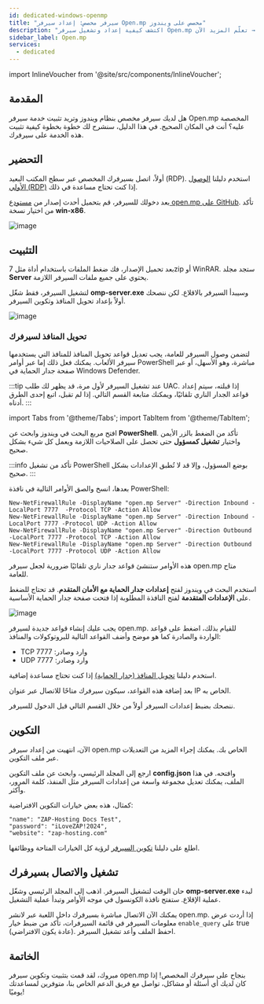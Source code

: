 ```yaml
---
id: dedicated-windows-openmp
title: "سيرفر مخصص: إعداد سيرفر Open.mp مخصص على ويندوز"
description: "اكتشف كيفية إعداد وتشغيل سيرفر Open.mp مخصص على ويندوز لتجربة لعب متعددة اللاعبين سلسة → تعلّم المزيد الآن"
sidebar_label: Open.mp
services:
  - dedicated
---
```


import InlineVoucher from '@site/src/components/InlineVoucher';

## المقدمة

هل لديك سيرفر مخصص بنظام ويندوز وتريد تثبيت خدمة سيرفر Open.mp المخصصة عليه؟ أنت في المكان الصحيح. في هذا الدليل، سنشرح لك خطوة بخطوة كيفية تثبيت هذه الخدمة على سيرفرك.

<InlineVoucher />

## التحضير

أولاً، اتصل بسيرفرك المخصص عبر سطح المكتب البعيد (RDP). استخدم دليلنا [الوصول الأولي (RDP)](vserver-windows-userdp.md) إذا كنت تحتاج مساعدة في ذلك.

بعد دخولك للسيرفر، قم بتحميل أحدث إصدار من [مستودع open.mp على GitHub](https://github.com/openmultiplayer/open.mp/releases). تأكد من اختيار نسخة **win-x86**.

![image](https://screensaver01.zap-hosting.com/index.php/s/sCGpA3dwHngbNCy/preview)

## التثبيت

بعد تحميل الإصدار، فك ضغط الملفات باستخدام أداة مثل 7zip أو WinRAR. ستجد مجلد **Server** يحتوي على جميع ملفات السيرفر اللازمة.

لتشغيل السيرفر، فقط شغّل **omp-server.exe** وسيبدأ السيرفر بالاقلاع. لكن ننصحك أولاً بإعداد تحويل المنافذ وتكوين السيرفر.

![image](https://screensaver01.zap-hosting.com/index.php/s/xeqZjg8RMCnRcZf/preview)

### تحويل المنافذ لسيرفرك

لتضمن وصول السيرفر للعامة، يجب تعديل قواعد تحويل المنافذ للمنافذ التي يستخدمها سيرفر الألعاب. يمكنك فعل ذلك إما عبر أوامر PowerShell مباشرة، وهو الأسهل، أو عبر صفحة جدار الحماية في Windows Defender.

:::tip
عند تشغيل السيرفر لأول مرة، قد يظهر لك طلب UAC. إذا قبلته، سيتم إعداد قواعد الجدار الناري تلقائيًا، ويمكنك متابعة القسم التالي. إذا لم تقبل، اتبع إحدى الطرق أدناه.
:::

import Tabs from '@theme/Tabs';
import TabItem from '@theme/TabItem';

<Tabs>
<TabItem value="powershell" label="عبر PowerShell" default>

افتح مربع البحث في ويندوز وابحث عن **PowerShell**. تأكد من الضغط بالزر الأيمن واختيار **تشغيل كمسؤول** حتى تحصل على الصلاحيات اللازمة ويعمل كل شيء بشكل صحيح.

:::info
تأكد من تشغيل PowerShell بوضع المسؤول، وإلا قد لا تُطبق الإعدادات بشكل صحيح.
:::

بعدها، انسخ والصق الأوامر التالية في نافذة PowerShell:
```
New-NetFirewallRule -DisplayName "open.mp Server" -Direction Inbound -LocalPort 7777  -Protocol TCP -Action Allow
New-NetFirewallRule -DisplayName "open.mp Server" -Direction Inbound -LocalPort 7777 -Protocol UDP -Action Allow
New-NetFirewallRule -DisplayName "open.mp Server" -Direction Outbound -LocalPort 7777 -Protocol TCP -Action Allow
New-NetFirewallRule -DisplayName "open.mp Server" -Direction Outbound -LocalPort 7777 -Protocol UDP -Action Allow
```

هذه الأوامر ستنشئ قواعد جدار ناري تلقائيًا ضرورية لجعل سيرفر open.mp متاح للعامة.

</TabItem>

<TabItem value="windefender" label="عبر Windows Defender">

استخدم البحث في ويندوز لفتح **إعدادات جدار الحماية مع الأمان المتقدم**. قد تحتاج للضغط على **الإعدادات المتقدمة** لفتح النافذة المطلوبة إذا فتحت صفحة جدار الحماية الأساسية.

![image](https://github.com/zaphosting/docs/assets/42719082/5fb9f943-7e51-4d8f-9df4-2f5ff60857d3)

يجب عليك إنشاء قواعد جديدة لسيرفر open.mp. للقيام بذلك، اضغط على قواعد الواردة والصادرة كما هو موضح وأضف القواعد التالية للبروتوكولات والمنافذ:
- TCP وارد وصادر: 7777
- UDP وارد وصادر: 7777

استخدم دليلنا [تحويل المنافذ (جدار الحماية)](vserver-windows-port.md) إذا كنت تحتاج مساعدة إضافية.

</TabItem>
</Tabs>

بعد إضافة هذه القواعد، سيكون سيرفرك متاحًا للاتصال عبر عنوان IP الخاص به.

ننصحك بضبط إعدادات السيرفر أولاً من خلال القسم التالي قبل الدخول للسيرفر.

## التكوين

الآن، انتهيت من إعداد سيرفر open.mp الخاص بك. يمكنك إجراء المزيد من التعديلات عبر ملف التكوين.

ارجع إلى المجلد الرئيسي، وابحث عن ملف التكوين **config.json** وافتحه. في هذا الملف، يمكنك تعديل مجموعة واسعة من إعدادات السيرفر مثل المنفذ، كلمة المرور، وأكثر.

كمثال، هذه بعض خيارات التكوين الافتراضية:
```
"name": "ZAP-Hosting Docs Test",
"password": "iLoveZAP!2024",
"website": "zap-hosting.com"
```

اطلع على دليلنا [تكوين السيرفر](openmp-configuration.md) لرؤية كل الخيارات المتاحة ووظائفها.

## تشغيل والاتصال بسيرفرك

حان الوقت لتشغيل السيرفر. اذهب إلى المجلد الرئيسي وشغّل **omp-server.exe** لبدء عملية الإقلاع. ستفتح نافذة الكونسول في موجه الأوامر وتبدأ عملية التشغيل.

يمكنك الآن الاتصال مباشرة بسيرفرك داخل اللعبة عبر لانشر open.mp. إذا أردت عرض معلومات السيرفر في قائمة السيرفرات، تأكد من ضبط خيار `enable_query` على true (عادة يكون الافتراضي). احفظ الملف وأعد تشغيل السيرفر.

## الخاتمة

مبروك، لقد قمت بتثبيت وتكوين سيرفر open.mp بنجاح على سيرفرك المخصص! إذا كان لديك أي أسئلة أو مشاكل، تواصل مع فريق الدعم الخاص بنا، متوفرين لمساعدتك يوميًا!

<InlineVoucher />